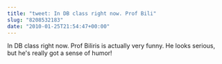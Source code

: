 ```yaml
---
title: "tweet: In DB class right now. Prof Bili"
slug: "8208532183"
date: "2010-01-25T21:54:47+00:00"
---
```

In DB class right now. Prof Biliris is actually very funny. He looks serious, but he's really got a sense of humor!